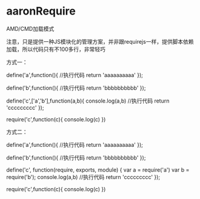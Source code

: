 aaronRequire
============

AMD/CMD加载模式

注意，只是提供一种JS模块化的管理方案，并非跟requirejs一样，提供脚本依赖加载，所以代码只有不100多行，非常轻巧


方式一：

define('a',function(){
    //执行代码
    return 'aaaaaaaaaa'
});

define('b',function(){
    //执行代码
    return 'bbbbbbbbbb'
});


define('c',['a','b'],function(a,b){
    console.log(a,b)
    //执行代码
    return 'ccccccccc'
});


require('c',function(c){
    console.log(c)
})


方式二：

define('a',function(){
    //执行代码
    return 'aaaaaaaaaa'
});

define('b',function(){
    //执行代码
    return 'bbbbbbbbbb'
});

define('c', function(require, exports, module) {
    var a = require('a')
    var b = require('b');
    console.log(a,b)
    //执行代码
    return 'ccccccccc'
});

require('c',function(c){
    console.log(c)
})
